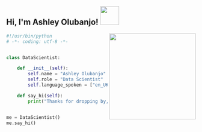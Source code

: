 
<h2> Hi, I'm Ashley Olubanjo! <img src="https://media.giphy.com/media/QssGEmpkyEOhBCb7e1/giphy.gif" width="50"></h2>
<img align='right' src="https://media.giphy.com/media/LkZn0zTpjnpGxEeDRU/giphy.gif" width="230">

```python
#!/usr/bin/python
# -*- coding: utf-8 -*-


class DataScientist:

    def __init__(self):
        self.name = "Ashley Olubanjo"
        self.role = "Data Scientist"
        self.language_spoken = ["en_UK"]

    def say_hi(self):
        print("Thanks for dropping by, hope you find some of my work interesting.")


me = DataScientist()
me.say_hi()
```
